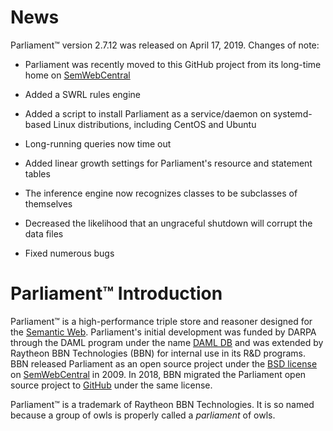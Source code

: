 # News

Parliament™ version 2.7.12 was released on April 17, 2019.  Changes of note:

* Parliament was recently moved to this GitHub project from its long-time home on [SemWebCentral](http://parliament.semwebcentral.org/)

* Added a SWRL rules engine

* Added a script to install Parliament as a service/daemon on systemd-based Linux distributions, including CentOS and Ubuntu

* Long-running queries now time out

* Added linear growth settings for Parliament's resource and statement tables

* The inference engine now recognizes classes to be subclasses of themselves

* Decreased the likelihood that an ungraceful shutdown will corrupt the data files

* Fixed numerous bugs



# Parliament™ Introduction

Parliament™ is a high-performance triple store and reasoner designed for the [Semantic Web](http://www.w3.org/2001/sw/).  Parliament's initial development was funded by DARPA through the DAML program under the name [DAML DB](http://www.daml.org/2001/09/damldb/) and was extended by Raytheon BBN Technologies (BBN) for internal use in its R&D programs.  BBN released Parliament as an open source project under the [BSD license](http://opensource.org/licenses/bsd-license.php) on [SemWebCentral](http://parliament.semwebcentral.org/) in 2009.  In 2018, BBN migrated the Parliament open source project to [GitHub](https://github.com/SemWebCentral/parliament) under the same license.

Parliament™ is a trademark of Raytheon BBN Technologies.  It is so named because a group of owls is properly called a _parliament_ of owls.
